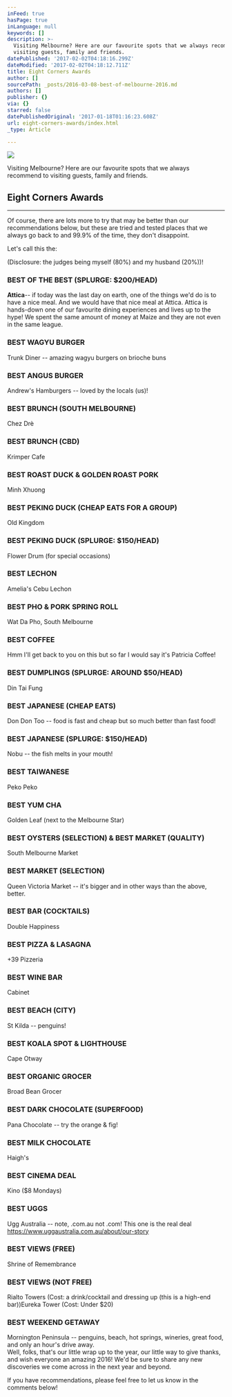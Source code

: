 ```yaml
---
inFeed: true
hasPage: true
inLanguage: null
keywords: []
description: >-
  Visiting Melbourne? Here are our favourite spots that we always recommend to
  visiting guests, family and friends.
datePublished: '2017-02-02T04:18:16.299Z'
dateModified: '2017-02-02T04:18:12.711Z'
title: Eight Corners Awards
author: []
sourcePath: _posts/2016-03-08-best-of-melbourne-2016.md
authors: []
publisher: {}
via: {}
starred: false
datePublishedOriginal: '2017-01-18T01:16:23.608Z'
url: eight-corners-awards/index.html
_type: Article

---
```

![](https://s3-us-west-2.amazonaws.com/the-grid-img/p/2ac184dcc71ef01108e232077a435bfa79069d2a.jpg)

Visiting Melbourne? Here are our favourite spots that we always recommend to visiting guests, family and friends.

## Eight Corners Awards

---

Of course, there are lots more to try that may be better than our recommendations below, but these are tried and tested places that we always go back to and 99.9% of the time, they don't disappoint.

Let's call this the:

(Disclosure: the judges being myself (80%) and my husband (20%))!

### BEST OF THE BEST (SPLURGE: $200/HEAD)

**Attica**-- if today was the last day on earth, one of the things we'd do is to have a nice meal. And we would have that nice meal at Attica. Attica is hands-down one of our favourite dining experiences and lives up to the hype! We spent the same amount of money at Maize and they are not even in the same league.

### BEST WAGYU BURGER

Trunk Diner -- amazing wagyu burgers on brioche buns

### BEST ANGUS BURGER

Andrew's Hamburgers -- loved by the locals (us)!

### BEST BRUNCH (SOUTH MELBOURNE)

Chez Drè

### BEST BRUNCH (CBD)

Krimper Cafe

### BEST ROAST DUCK & GOLDEN ROAST PORK

Minh Xhuong

### BEST PEKING DUCK (CHEAP EATS FOR A GROUP)

Old Kingdom

### BEST PEKING DUCK (SPLURGE: $150/HEAD)

Flower Drum (for special occasions)

### BEST LECHON

Amelia's Cebu Lechon

### BEST PHO & PORK SPRING ROLL

Wat Da Pho, South Melbourne

### BEST COFFEE

Hmm I'll get back to you on this but so far I would say it's Patricia Coffee!

### BEST DUMPLINGS (SPLURGE: AROUND $50/HEAD)

Din Tai Fung

### BEST JAPANESE (CHEAP EATS)

Don Don Too -- food is fast and cheap but so much better than fast food!

### BEST JAPANESE (SPLURGE: $150/HEAD)

Nobu -- the fish melts in your mouth!

### BEST TAIWANESE

Peko Peko

### BEST YUM CHA

Golden Leaf (next to the Melbourne Star)

### BEST OYSTERS (SELECTION) & BEST MARKET (QUALITY)

South Melbourne Market

### BEST MARKET (SELECTION)

Queen Victoria Market -- it's bigger and in other ways than the above, better.

### BEST BAR (COCKTAILS)

Double Happiness

### BEST PIZZA & LASAGNA

+39 Pizzeria

### BEST WINE BAR

Cabinet

### BEST BEACH (CITY)

St Kilda -- penguins!

### BEST KOALA SPOT & LIGHTHOUSE

Cape Otway

### BEST ORGANIC GROCER

Broad Bean Grocer

### BEST DARK CHOCOLATE (SUPERFOOD)

Pana Chocolate -- try the orange & fig!

### BEST MILK CHOCOLATE

Haigh's

### BEST CINEMA DEAL

Kino ($8 Mondays)

### BEST UGGS

Ugg Australia -- note, .com.au not .com! This one is the real deal https://www.uggaustralia.com.au/about/our-story

### BEST VIEWS (FREE)

Shrine of Remembrance

### BEST VIEWS (NOT FREE)

Rialto Towers (Cost: a drink/cocktail and dressing up (this is a high-end bar))Eureka Tower (Cost: Under $20)

### BEST WEEKEND GETAWAY

Mornington Peninsula -- penguins, beach, hot springs, wineries, great food, and only an hour's drive away.  
Well, folks, that's our little wrap up to the year, our little way to give thanks, and wish everyone an amazing 2016! We'd be sure to share any new discoveries we come across in the next year and beyond.

If you have recommendations, please feel free to let us know in the comments below!